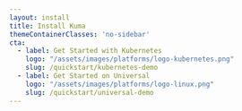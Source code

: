 ```yaml
---
layout: install
title: Install Kuma
themeContainerClasses: 'no-sidebar'
cta:
  - label: Get Started with Kubernetes
    logo: "/assets/images/platforms/logo-kubernetes.png"
    slug: /quickstart/kubernetes-demo
  - label: Get Started on Universal
    logo: "/assets/images/platforms/logo-linux.png"
    slug: /quickstart/universal-demo
---
```

